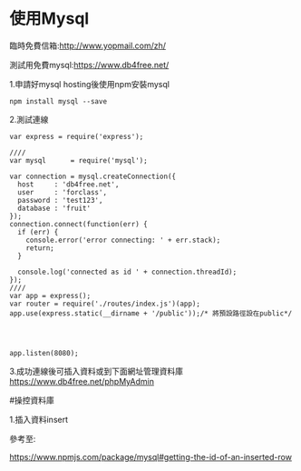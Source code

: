 # 使用Mysql


臨時免費信箱:http://www.yopmail.com/zh/

測試用免費mysql:https://www.db4free.net/

1.申請好mysql hosting後使用npm安裝mysql
```
npm install mysql --save
```
2.測試連線
```
var express = require('express');

////
var mysql      = require('mysql');

var connection = mysql.createConnection({
  host     : 'db4free.net',
  user     : 'forclass',
  password : 'test123',
  database : 'fruit'
});
connection.connect(function(err) {
  if (err) {
    console.error('error connecting: ' + err.stack);
    return;
  }
 
  console.log('connected as id ' + connection.threadId);
});
////
var app = express();
var router = require('./routes/index.js')(app);
app.use(express.static(__dirname + '/public'));/* 將預設路徑設在public*/




app.listen(8080);
```
3.成功連線後可插入資料或到下面網址管理資料庫
https://www.db4free.net/phpMyAdmin

#操控資料庫

1.插入資料insert





參考至:

https://www.npmjs.com/package/mysql#getting-the-id-of-an-inserted-row